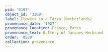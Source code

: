 ```yaml
---
pid: '5197'
object_id: '3168'
label: Flowers in a Tazza (Netherlands)
provenance_date: '1927'
provenance_location: France, Paris
provenance_text: Gallery of Jacques Herbrand
order: '0530'
collection: provenance
---
```

